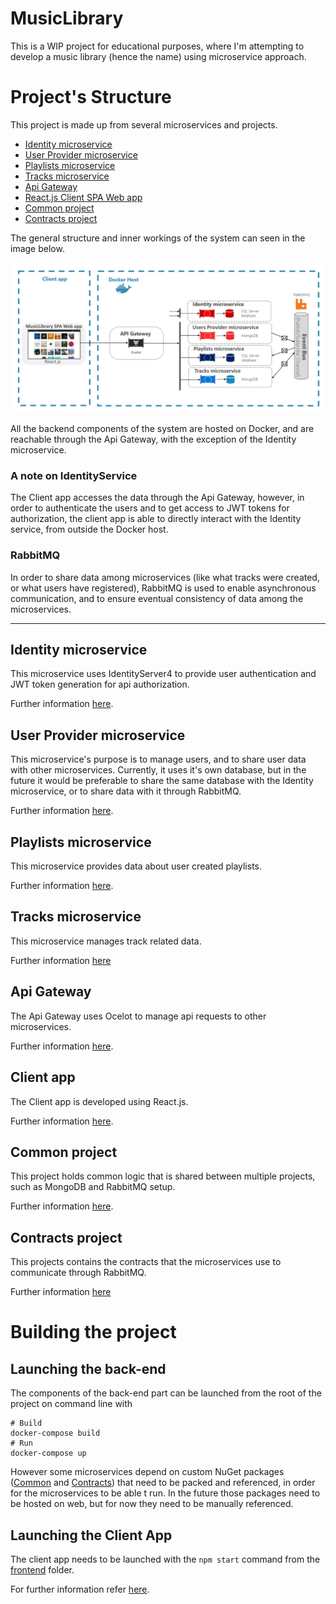 # MusicLibrary

This is a WIP project for educational purposes, where I'm attempting to develop a music library (hence the name) using microservice approach.

# Project's Structure

This project is made up from several microservices and projects.

- [Identity microservice](#identity-microservice)
- [User Provider microservice](#user-provider-microservice)
- [Playlists microservice](#playlists-microservice)
- [Tracks microservice](#tracks-microservice)
- [Api Gateway](#api-gateway)
- [React.js Client SPA Web app](#client-app)
- [Common project](#common-project)
- [Contracts project](#contracts-project)

The general structure and inner workings of the system can seen in the image below.

![Project Structure](images/MusicLibrary.png)

All the backend components of the system are hosted on Docker, and are reachable through the Api Gateway, with the exception of the Identity microservice.

### A note on IdentityService

The Client app accesses the data through the Api Gateway, however, in order to authenticate the users and to get access to JWT tokens for authorization, the client app is able to directly interact with the Identity service, from outside the Docker host.

### RabbitMQ

In order to share data among microservices (like what tracks were created, or what users have registered), RabbitMQ is used to enable asynchronous communication, and to ensure eventual consistency of data among the microservices.

---

## Identity microservice

This microservice uses IdentityServer4 to provide user authentication and JWT token generation for api authorization.

Further information [here](IdentityService/README.md).

## User Provider microservice

This microservice's purpose is to manage users, and to share user data with other microservices. Currently, it uses it's own database, but in the future it would be preferable to share the same database with the Identity microservice, or to share data with it through RabbitMQ.

Further information [here](UserProvider/README.md).

## Playlists microservice

This microservice provides data about user created playlists.

Further information [here](PlaylistService/README.md).

## Tracks microservice

This microservice manages track related data.

Further information [here](TrackService/README.md)

## Api Gateway

The Api Gateway uses Ocelot to manage api requests to other microservices.

Further information [here](ApiGateway/README.md).

## Client app

The Client app is developed using React.js.

Further information [here](frontend/README.md).

## Common project

This project holds common logic that is shared between multiple projects, such as MongoDB and RabbitMQ setup.

Further information [here](Common/README.md).

## Contracts project

This projects contains the contracts that the microservices use to communicate through RabbitMQ.

Further information [here](Contracts/README.md)

# Building the project

## Launching the back-end

The components of the back-end part can be launched from the root of the project on command line with

```
# Build
docker-compose build
# Run
docker-compose up
```

However some microservices depend on custom NuGet packages ([Common](/Common/) and [Contracts](/Contracts/)) that need to be packed and referenced, in order for the microservices to be able t run. In the future those packages need to be hosted on web, but for now they need to be manually referenced.

## Launching the Client App

The client app needs to be launched with the `npm start` command from the [frontend](/frontend/) folder.

For further information refer [here](frontend/README.md).
